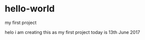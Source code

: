 # hello-world
my first project


helo i am creating this as my first project
today is 13th June 2017
